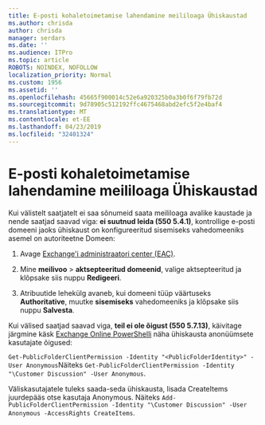 ```yaml
---
title: E-posti kohaletoimetamise lahendamine meililoaga Ühiskaustad
ms.author: chrisda
author: chrisda
manager: serdars
ms.date: ''
ms.audience: ITPro
ms.topic: article
ROBOTS: NOINDEX, NOFOLLOW
localization_priority: Normal
ms.custom: 1956
ms.assetid: ''
ms.openlocfilehash: 45665f900014c52e6a920325b0a3b0f6f79fb72d
ms.sourcegitcommit: 9d78905c512192ffc4675468abd2efc5f2e4baf4
ms.translationtype: MT
ms.contentlocale: et-EE
ms.lasthandoff: 04/23/2019
ms.locfileid: "32401324"
---
```

# <a name="fix-email-delivery-issues-to-mail-enabled-public-folders"></a>E-posti kohaletoimetamise lahendamine meililoaga Ühiskaustad

Kui välistelt saatjatelt ei saa sõnumeid saata meililoaga avalike kaustade ja nende saatjad saavad viga: **ei suutnud leida (550 5.4.1)**, kontrollige e-posti domeeni jaoks ühiskaust on konfigureeritud sisemiseks vahedomeeniks asemel on autoriteetne Domeen:

1. Avage [Exchange'i administraatori center (EAC)](https://docs.microsoft.com/Exchange/exchange-admin-center).

2. Mine **meilivoo** \> **aktsepteeritud domeenid**, valige aktsepteeritud ja klõpsake siis nuppu **Redigeeri**.

3. Atribuutide lehekülg avaneb, kui domeeni tüüp väärtuseks **Authoritative**, muutke **sisemiseks** vahedomeeniks ja klõpsake siis nuppu **Salvesta**.

Kui välised saatjad saavad viga, **teil ei ole õigust (550 5.7.13)**, käivitage järgmine käsk [Exchange Online PowerShelli](https://docs.microsoft.com/powershell/exchange/exchange-online/connect-to-exchange-online-powershell/connect-to-exchange-online-powershell) näha ühiskausta anonüümsete kasutajate õigused:

`Get-PublicFolderClientPermission -Identity "<PublicFolderIdentity>" -User Anonymous`Näiteks `Get-PublicFolderClientPermission -Identity "\Customer Discussion" -User Anonymous`.

Väliskasutajatele tuleks saada-seda ühiskausta, lisada CreateItems juurdepääs otse kasutaja Anonymous. Näiteks `Add-PublicFolderClientPermission -Identity "\Customer Discussion" -User Anonymous -AccessRights CreateItems`.
